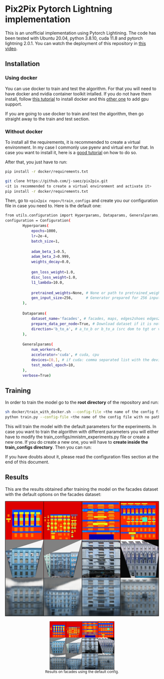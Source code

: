 # Pix2Pix Pytorch Lightning implementation

This is an unofficial implementation using Pytorch Lightining. The code has been tested with Ubuntu 20.04, python 3.8.10, cuda 11.8 and pytorch lightning 2.0.1. You can watch the deployment of this repository in [this video](https://youtu.be/gB1oNYpB2hk).

## Installation

### Using docker
You can use docker to train and test the algorithm. For that you will need to have docker and nvidia container toolkit intalled. If you do not have them install, follow [this tutorial](https://docs.docker.com/engine/install/ubuntu/) to install docker and this [other one](https://docs.nvidia.com/datacenter/cloud-native/container-toolkit/latest/install-guide.html) to add gpu support.

If you are going to use docker to train and test the algorithm, then go straight away to the train and test section.

### Without docker
To install all the requirements, it is recommended to create a virtual environment. In my case I commonly use pyenv and virtual env for that. In case you want to install it, here is a [good tutorial](https://realpython.com/intro-to-pyenv/) on how to do so.

After that, you just have to run:

```bash
pip install -r docker/requirements.txt
````

```bash
git clone https://github.com/j-saez/pix2pix.git
<it is recommended to create a virtual environment and activate it>
pip install -r docker/requirements.txt
```

Then, go to `<pix2pix repo>/train_configs` and create you our configuration file in case you need to. Here is the default one:

```bash
from utils.configuration import Hyperparams, Dataparams, Generalparams, Configuration
configuration = Configuration(
        Hyperparams(
            epochs=1000,
            lr=2e-4,
            batch_size=1,

            adam_beta_1=0.5,
            adam_beta_2=0.999,
            weights_decay=0.0,

            gen_loss_weight=1.0,
            disc_loss_weight=1.0,
            l1_lambda=10.0,

            pretrained_weights=None, # None or path to pretrained_weights
            gen_input_size=256,      # Generator prepared for 256 input and output as in the paper
        ),

        Dataparams(
            dataset_name='facades', # facades, maps, edges2shoes edges2handbas, cityscapes, night2day
            prepare_data_per_node=True, # Download dataset if it is not available
            direction='b_to_a', # a_to_b or b_to_a (src dom to tgt or viceversa)
        ),

        Generalparams(
            num_workers=8,
            accelerator='cuda', # cuda, cpu
            devices=[0,], # if cuda: comma separated list with the devices to be used. if cpu: number of cores to use
            test_model_epoch=10,
        ),
        verbose=True)
```

## Training

In order to train the model go to the **root directory** of the repository and run:

```bash
sh docker/train_with_docker.sh --config-file <the name of the config file with no path># if you are using docker
python train.py --config-file <the name of the config file with no path> # if you are not
```

This will train the model with the default parameters for the experiments. In case you want to train the algorithm with different parameters you will either have to modify the train_configs/mnistm_experiments.py file or create a new one. If you do create a new one, you will have to **create inside the train_configs directory**. Then you can run:

If you have doubts about it, please read the configuration files section at the end of this document.

## Results

This are the results obtained after training the model on the facades dataset with the default options on the facades dataset:

![Results on facades](./readme_images/results_on_facades_default_config.png)
<figure style="text-align:center;">
    <img src="readme_images/results_on_facades_default_config.png" alt="Results on facades using the default config." style="width: 50%; display: block; margin: 0 auto;">
    <figcaption style="font-size: smaller;">Results on facades using the default config.</figcaption>
</figure>
